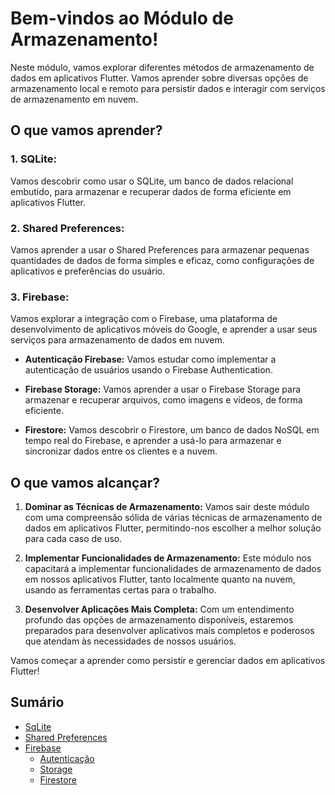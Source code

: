 # Bem-vindos ao Módulo de Armazenamento!

Neste módulo, vamos explorar diferentes métodos de armazenamento de dados em aplicativos Flutter. Vamos aprender sobre diversas opções de armazenamento local e remoto para persistir dados e interagir com serviços de armazenamento em nuvem.

## O que vamos aprender?

### 1. **SQLite:**
   Vamos descobrir como usar o SQLite, um banco de dados relacional embutido, para armazenar e recuperar dados de forma eficiente em aplicativos Flutter.

### 2. **Shared Preferences:**
   Vamos aprender a usar o Shared Preferences para armazenar pequenas quantidades de dados de forma simples e eficaz, como configurações de aplicativos e preferências do usuário.

### 3. **Firebase:**
   Vamos explorar a integração com o Firebase, uma plataforma de desenvolvimento de aplicativos móveis do Google, e aprender a usar seus serviços para armazenamento de dados em nuvem.

   - **Autenticação Firebase:** Vamos estudar como implementar a autenticação de usuários usando o Firebase Authentication.
   
   - **Firebase Storage:** Vamos aprender a usar o Firebase Storage para armazenar e recuperar arquivos, como imagens e vídeos, de forma eficiente.
   
   - **Firestore:** Vamos descobrir o Firestore, um banco de dados NoSQL em tempo real do Firebase, e aprender a usá-lo para armazenar e sincronizar dados entre os clientes e a nuvem.

## O que vamos alcançar?

1. **Dominar as Técnicas de Armazenamento:**
   Vamos sair deste módulo com uma compreensão sólida de várias técnicas de armazenamento de dados em aplicativos Flutter, permitindo-nos escolher a melhor solução para cada caso de uso.

2. **Implementar Funcionalidades de Armazenamento:**
   Este módulo nos capacitará a implementar funcionalidades de armazenamento de dados em nossos aplicativos Flutter, tanto localmente quanto na nuvem, usando as ferramentas certas para o trabalho.

3. **Desenvolver Aplicações Mais Completa:** Com um entendimento profundo das opções de armazenamento disponíveis, estaremos preparados para desenvolver aplicativos mais completos e poderosos que atendam às necessidades de nossos usuários.

Vamos começar a aprender como persistir e gerenciar dados em aplicativos Flutter!

## Sumário

- [SqLite](sqlite/README.md)
- [Shared Preferences](shared-preferences/README.md)
- [Firebase](firebase/README.md)
  - [Autenticação](firebase/autenticacao/README.md)
  - [Storage](firebase/storage/README.md)
  - [Firestore](firebase/firestore/README.md)
